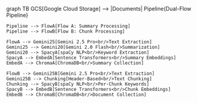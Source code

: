graph TB
    GCS[Google Cloud Storage] --> |Documents| Pipeline{Dual-Flow Pipeline}
    
    Pipeline --> FlowA[Flow A: Summary Processing]
    Pipeline --> FlowB[Flow B: Chunk Processing]
    
    FlowA --> Gemini25[Gemini 2.5 Pro<br/>Text Extraction]
    Gemini25 --> Gemini20[Gemini 2.0 Flash<br/>Summarization]
    Gemini20 --> SpacyA[spaCy NLP<br/>Keyword Extraction]
    SpacyA --> EmbedA[Sentence Transformers<br/>Summary Embeddings]
    EmbedA --> ChromaA[ChromaDB<br/>Summary Collection]
    
    FlowB --> Gemini25B[Gemini 2.5 Pro<br/>Text Extraction]
    Gemini25B --> Chunking[Header-Based<br/>Text Chunking]
    Chunking --> SpacyB[spaCy NLP<br/>Per-Chunk Keywords]
    SpacyB --> EmbedB[Sentence Transformers<br/>Chunk Embeddings]
    EmbedB --> ChromaB[ChromaDB<br/>Document Collection]
